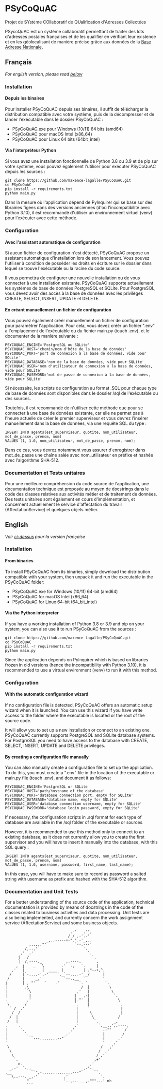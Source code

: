 # PSyCoQuAC
Projet de SYstème COllaboratif de QUalification d'Adresses Collectées

PSycoQuAC est un système collaboratif permettant de traiter des lots d'adresses postales françaises et de les qualifier en vérifiant leur existence et en les géolocalisant de manière précise grâce aux données de la [Base Adresse Nationale](https://adresse.data.gouv.fr/).

## Français
*For english version, please read [below](#english)*

### Installation

#### Depuis les binaires
Pour installer PSyCoQuAC depuis ses binaires, il suffit de télécharger la distribution compatible avec votre système, puis de la décompresser et de lancer l'exécutable dans le dossier PSyCoQuAC :
* PSyCoQuAC.exe pour Windows (10/11) 64 bits (amd64)
* PSyCoQuAC pour macOS Intel (x86_64)
* PSyCoQuAC pour Linux 64 bits (64bit_intel)

#### Via l'interpréteur Python
Si vous avez une installation fonctionnelle de Python 3.8 ou 3.9 et de pip sur votre système, vous pouvez également l'utiliser pour exécuter PSyCoQuAC depuis les sources :

```
git clone https://github.com/maxence-lagalle/PSyCoQuAC.git
cd PSyCoQuAC
pip install -r requirements.txt
python main.py
```

Dans la mesure où l'application dépend de PyInquirer qui se base sur des librairies figées dans des versions anciennes (d'où l'incompatibilité avec Python 3.10), il est recommandé d'utiliser un environnement virtuel (venv) pour l'exécuter avec cette méthode.

### Configuration

#### Avec l'assistant automatique de configuration
Si aucun fichier de configuration n'est détecté, PSyCoQuAC propose un assistant automatique d'installation lors de son lancement. Vous pouvez l'utiliser à condition de posséder les droits en écriture sur le dossier dans lequel se trouve l'exécutable ou la racine du code source.

Il vous permettra de configurer une nouvelle installation ou de vous connecter à une installation existante. PSyCoQuAC supporte actuellement les systèmes de base de données PostgreSQL et SQLite. Pour PostgreSQL, vous devez avoir des accès à la base de données avec les privilèges CREATE, SELECT, INSERT, UPDATE et DELETE.

#### En créant manuellement un fichier de configuration
Vous pouvez également créér manuellement un fichier de configuration pour paramétrer l'application. Pour cela, vous devez créér un fichier ".env" à l'emplacement de l'exécutable ou du fichier main.py (touch .env), et le documenter de la manière suivante :

```
PSYCOQUAC_ENGINE='PostgreSQL ou SQLite'
PSYCOQUAC_HOST='chemin/nom d'hôte de la base de données'
PSYCOQUAC_PORT='port de connexion à la base de données, vide pour SQLite'
PSYCOQUAC_DATABASE='nom de la base de données, vide pour SQLite'
PSYCOQUAC_USER='nom d'utilisateur de connexion à la base de données, vide pour SQLite'
PSYCOQUAC_PASSWORD='mot de passe de connexion à la base de données, vide pour SQLite'
```

Si nécessaire, les scripts de configuration au format .SQL pour chaque type de base de données sont disponibles dans le dossier /sql de l'exécutable ou des sources.

Toutefois, il est recommandé de n'utiliser cette méthode que pour se connecter à une base de données existante, car elle ne permet pas à l'heure actuelle de créer le premier superviseur et vous devrez l'insérer manuellement dans la base de données, via une requête SQL du type :

```
INSERT INTO agents(est_superviseur, quotite, nom_utilisateur, mot_de_passe, prenom, nom)
VALUES (1, 1.0, nom_utilisateur, mot_de_passe, prenom, nom);
```

Dans ce cas, vous devrez notamment vous assurer d'enregistrer dans mot_de_passe une chaîne salée avec nom_utilisateur en préfixe et hashée avec l'algorithme SHA-512.

### Documentation et Tests unitaires

Pour une meilleure compréhension du code source de l'application, une documentation technique est proposée au moyen de docstrings dans le code des classes relatives aux activités métier et de traitement de données. Des tests unitaires sont également en cours d'implémentation, et concernent actuellement le service d'affectation du travail (AffectationService) et quelques objets métier. 

## English
*Voir [ci-dessus](#français) pour la version française*

### Installation

#### From binaries
To install PSyCoQuAC from its binaries, simply download the distribution compatible with your system, then unpack it and run the executable in the PSyCoQuAC folder:
* PSyCoQuAC.exe for Windows (10/11) 64-bit (amd64)
* PSyCoQuAC for macOS Intel (x86_64)
* PSyCoQuAC for Linux 64-bit (64_bit_intel)

#### Via the Python interpreter
If you have a working installation of Python 3.8 or 3.9 and pip on your system, you can also use it to run PSyCoQuAC from the sources :

```
git clone https://github.com/maxence-lagalle/PSyCoQuAC.git
cd PSyCoQuAC
pip install -r requirements.txt
python main.py
```
Since the application depends on PyInquirer which is based on libraries frozen in old versions (hence the incompatibility with Python 3.10), it is recommended to use a virtual environment (venv) to run it with this method.

### Configuration

#### With the automatic configuration wizard
If no configuration file is detected, PSyCoQuAC offers an automatic setup wizard when it is launched. You can use this wizard if you have write access to the folder where the executable is located or the root of the source code.

It will allow you to set up a new installation or connect to an existing one. PSyCoQuAC currently supports PostgreSQL and SQLite database systems. For PostgreSQL you need to have access to the database with CREATE, SELECT, INSERT, UPDATE and DELETE privileges.

#### By creating a configuration file manually
You can also manually create a configuration file to set up the application. To do this, you must create a ".env" file in the location of the executable or main.py file (touch .env), and document it as follows:

```
PSYCOQUAC_ENGINE='PostgreSQL or SQLite
PSYCOQUAC_HOST='path/hostname of the database'
PSYCOQUAC_PORT='database connection port, empty for SQLite'
PSYCOQUAC_DATABASE='database name, empty for SQLite'
PSYCOQUAC_USER='database connection username, empty for SQLite'
PSYCOQUAC_PASSWORD='database login password, empty for SQLite'
```

If necessary, the configuration scripts in .sql format for each type of database are available in the /sql folder of the executable or sources.

However, it is recommended to use this method only to connect to an existing database, as it does not currently allow you to create the first supervisor and you will have to insert it manually into the database, with this SQL query :

```
INSERT INTO agents(est_superviseur, quotite, nom_utilisateur, mot_de_passe, prenom, nom)
VALUES (1, 1.0, username, password, first_name, last_name);
```

In this case, you will have to make sure to record as password a salted string with username as prefix and hashed with the SHA-512 algorithm.

### Documentation and Unit Tests

For a better understanding of the source code of the application, technical documentation is provided by means of docstrings in the code of the classes related to business activities and data processing. Unit tests are also being implemented, and currently concern the work assignment service (AffectationService) and some business objects.

```
                              ,-'   ,"",
                             / / ,-'.-'
                   _,..-----+-".".-'_,..
           ,...,."'             `--.---'
         /,..,'                     `.
       ,'  .'                         `.
      j   /                             `.
      |  /,----._           ,.----.       .
     ,  j    _   \        .'  .,   `.     |
   ,'   |        |  ____  |         | ."--+,^.
  /     |`-....-',-'    `._`--....-' _/      |
 /      |     _,'          `--..__  `        '
j       | ,-"'    `    .'         `. `        `.
|        .\                        /  |         \
|         `\                     ,'   |          \
|          |                    |   ,-|           `.
.         ,'                    |-"'  |             \
 \       /                      `.    |              .
  ` /  ,'                        |    `              |
   /  /                          |     \             |
  /  |                           |      \           /
 /   |                           |       `.       _,
.     .                         .'         `.__,.',.----,
|      `.                     ,'             .-""      /
|        `._               _.'               |        /
|           `---.......,--"                  |      ,'
'                                            '    ,'
 \                                          /   ,'
  \                                        /  ,'
   \                                      / ,'
    `.                                   ,+'
      >.                               ,'
  _.-'  `-.._                      _,-'-._
,__          `",-............,.---"       `.
   \..---. _,-'            ,'               `.
          "                '..,--.___,-"""---' mh
          ```
